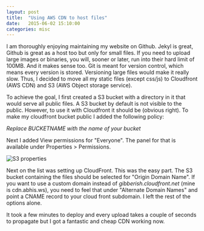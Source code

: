```yaml
---
layout: post
title:  "Using AWS CDN to host files"
date:   2015-06-02 15:10:00
categories: misc
---
```

I am thoroughly enjoying maintaining my website on Github. Jekyl is great, Github is great as a host too but only for small files. If you need to upload large images or binaries, you will, sooner or later, run into their hard limit of 100MB. And it makes sense too. Git is meant for version control, which means every version is stored. Versioning large files would make it really slow. Thus, I decided to move all my static files (except css/js) to Cloudfront (AWS CDN) and S3 (AWS Object storage service).

To achieve the goal, I first created a S3 bucket with a directory in it that would serve all public files. A S3 bucket by default is not visible to the public. However, to use it with Cloudfront it should be (obvious right). To make my cloudfront bucket public I added the following policy:

<script src="https://gist.github.com/adeydas/dbf5f705061786a3833e.js"></script>

*Replace BUCKETNAME with the name of your bucket*

Next I added View permissions for "Everyone". The panel for that is available under Properties > Permissions.

![S3 properties](http://cdn.abhis.ws/cdn/blog-images/cdn2.png)

Next on the list was setting up CloudFront. This was the easy part. The S3 bucket containing the files should be selected for "Origin Domain Name". If you want to use a custom domain instead of *gibberish.cloudfront.net* (mine is cdn.abhis.ws), you need to feel that under "Alternate Domain Names" and point a CNAME record to your cloud front subdomain. I left the rest of the options alone.

It took a few minutes to deploy and every upload takes a couple of seconds to propagate but I got a fantastic and cheap CDN working now.
